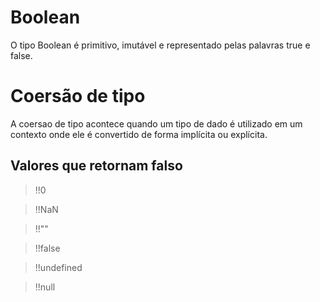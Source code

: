 # Boolean

O tipo Boolean é primitivo, imutável e representado pelas palavras true e false.

# Coersão de tipo

A coersao de tipo acontece quando um tipo de dado é utilizado em um contexto onde
ele é convertido de forma implícita ou explícita.

## Valores que retornam falso
> !!0

> !!NaN

> !!\"\"

> !!false

> !!undefined

> !!null